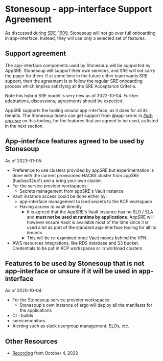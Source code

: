 # Stonesoup - app-interface Support Agreement

As discussed during [SDE-1909](https://issues.redhat.com/browse/SDE-1909), Stonesoup will not go over full onboarding in app-interface. Instead, they will use only a selected set of features.

## Support agreement

The app-interface components used by Stonesoup will be supported by AppSRE. Stonesoup will support their own services, and SRE will not carry the pager for them. If at some time in the future either team wants SRE support, then the agreement is to follow the regular SRE onboarding process which implies satisfying all the SRE Acceptance Criteria.

Note this hybrid SRE model is very new as of 2022-10-04. Further adaptations, discussions, agreements should be expected.

AppSRE supports the tooling around app-interface, as it does for all its tenants.
The Stonesoup teams can get support from @app-sre-ic in [#sd-app-sre](https://redhat-internal.slack.com/archives/CCRND57FW) on this tooling, for the features that are agreed to be used, as listed in the next section.

## App-interface features agreed to be used by Stonesoup

As of 2023-01-05:
* Preference to use clusters provided by appSRE but experimentation is done with the current provisioned HACBS cluster from appSRE (hacbss02ue1) and a bring your own cluster.
* For the service provider workspaces:
  * Secrets management from appSRE's Vault instance
* Vault instance access could be done either by:
  * app-interface management to land secrets to the KCP workspace
  * Having access to vault directly
      * It is agreed that the AppSRE's Vault instance has no SLO / SLA and **must not be used at runtime by applications**. AppSRE will however ensure Vault is available most of the time since it is used a lot as part of the standard app-interface tooling for all its tenants.
      * This will be re-examined once Vault moves behind the VPN.
* AWS resources integrations, like RDS database and S3 bucket. Credentials to be put in KCP workspaces or in workload clusters

## Features to be used by Stonesoup that is not app-interface or unsure if it will be used in app-interface

As of 2020-10-04:
* For the Stonesoup service provider workspaces:
  * Stonesoup's own instance of argo will deploy all the manifests for the applications
* CI - builds
* servicemonitors
* Alerting such as slack usergroup management, SLOs, etc.

## Other Resources

* [Recording](https://drive.google.com/file/d/1WpyX05WNji3aFiO7rchR6sVENcbM1Ct-/view) from October 4, 2022
